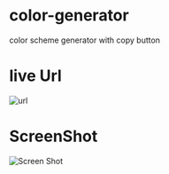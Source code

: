 # color-generator
 color scheme generator with copy button

# live Url
![url]("https://cheerful-pudding-5ed90b.netlify.app/")

# ScreenShot
![Screen Shot]("image/../image/Screenshot.png")